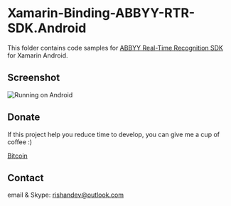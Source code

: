 # Xamarin-Binding-ABBYY-RTR-SDK.Android

This folder contains code samples for [ABBYY Real-Time Recognition SDK](http://rtrsdk.com/) for Xamarin Android.

## Screenshot
![Running on Android](https://im3.ezgif.com/tmp/ezgif-3-7b5a3a65b7.gif)

## Donate
If this project help you reduce time to develop, you can give me a cup of coffee :)

[Bitcoin](http://storm-east.com/)

## Contact
email & Skype: rishandev@outlook.com

